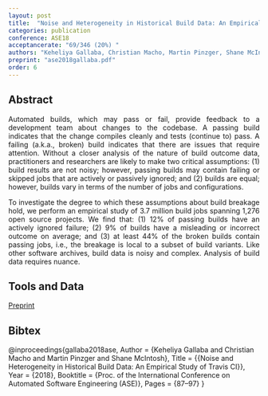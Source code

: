 ```yaml
---
layout: post
title:  "Noise and Heterogeneity in Historical Build Data: An Empirical Study of Travis CI"
categories: publication
conference: ASE18
acceptancerate: "69/346 (20%) "
authors: "Keheliya Gallaba, Christian Macho, Martin Pinzger, Shane McIntosh "
preprint: "ase2018gallaba.pdf"
order: 6
---
```

<h2>Abstract</h2>
<div style="text-align:justify">Automated builds, which may pass or fail, provide feedback to a development team about changes to the codebase. A passing build indicates that the change compiles cleanly and tests (continue to) pass. A failing (a.k.a., broken) build indicates that there are issues that require attention. Without a closer analysis of the nature of build outcome data, practitioners and researchers are likely to make two critical assumptions: (1) build results are not noisy; however, passing builds may contain failing or skipped jobs that are actively or passively ignored; and (2) builds are equal; however, builds vary in terms of the number of jobs and configurations.

To investigate the degree to which these assumptions about build breakage hold, we perform an empirical study of 3.7 million build jobs spanning 1,276 open source projects. We find that: (1) 12% of passing builds have an actively ignored failure; (2) 9% of builds have a misleading or incorrect outcome on average; and (3) at least 44% of the broken builds contain passing jobs, i.e., the breakage is local to a subset of build variants. Like other software archives, build data is noisy and complex. Analysis of build data requires nuance.</div>
<h2>Tools and Data</h2>
<div>
<a href="{{ site.url }}/preprints/ase2018gallaba.pdf" target="_blank">Preprint</a>
</div>
<h2>Bibtex</h2>
@inproceedings{gallaba2018ase,
  Author = {Keheliya Gallaba and Christian Macho and Martin Pinzger and Shane McIntosh},
  Title = {{Noise and Heterogeneity in Historical Build Data: An Empirical Study of Travis CI}},
  Year = {2018},
  Booktitle = {Proc. of the International Conference on Automated Software Engineering (ASE)},
  Pages = {87–97}
}
